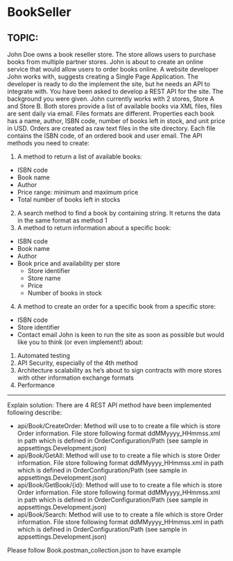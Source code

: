 # BookSeller

TOPIC: 
------------------------------------------------------------------------------------------------------------------------------------------------------------------------------
John Doe owns a book reseller store. The store allows users to purchase books from multiple partner stores. John is about to create an online service that would allow users to order books online. A website developer John works with, suggests creating a Single Page Application. The developer is ready to do the implement the site, but he needs an API to integrate with. 
You have been asked to develop a REST API for the site. 
The background you were given. John currently works with 2 stores, Store A and Store B. Both stores provide a list of available books via XML files, files are sent daily via email. Files formats are different. Properties each book has a name, author, ISBN code, number of books left in stock, and unit price in USD. Orders are created as raw text files in the site directory. Each file contains the ISBN code, of an ordered book and user email. The API methods you need to create: 
1.	A method to return a list of available books: 
  -	ISBN code 
  -	Book name 
  -	Author 
  -	Price range: minimum and maximum price 
  -	Total number of books left in stocks 
2.	A search method to find a book by containing string. It returns the data in the same format as method 1 
3.	A method to return information about a specific book: 
  -	ISBN code 
  -	Book name 
  -	Author 
  -	Book price and availability per store 
    +	Store identifier 
    +	Store name 
    +	Price 
    +	Number of books in stock 
4.	A method to create an order for a specific book from a specific store: 
  -	ISBN code 
  -	Store identifier 
  -	Contact email 
John is keen to run the site as soon as possible but would like you to think (or even implement!) about: 
1.	Automated testing 
2.	API Security, especially of the 4th method 
3.	Architecture scalability as he’s about to sign contracts with more stores with other information exchange formats 
4.	Performance  
------------------------------------------------------------------------------------------------------------------------------------------------------------------------------
Explain solution:
There are 4 REST API method have been implemented following describe:
- api/Book/CreateOrder: Method will use to to create a file which is store Order information. File store following format ddMMyyyy_HHmmss.xml in path which is defined in OrderConfiguration/Path (see sample in appsettings.Development.json)
- api/Book/GetAll: Method will use to to create a file which is store Order information. File store following format ddMMyyyy_HHmmss.xml in path which is defined in OrderConfiguration/Path (see sample in appsettings.Development.json)
- api/Book/GetBook/{id}: Method will use to to create a file which is store Order information. File store following format ddMMyyyy_HHmmss.xml in path which is defined in OrderConfiguration/Path (see sample in appsettings.Development.json)
- api/Book/Search: Method will use to to create a file which is store Order information. File store following format ddMMyyyy_HHmmss.xml in path which is defined in OrderConfiguration/Path (see sample in appsettings.Development.json)

Please follow Book.postman_collection.json to have example
